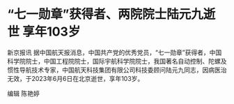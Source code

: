 

# “七一勋章”获得者、两院院士陆元九逝世 享年103岁

新京报讯
据中国航天报消息，中国共产党的优秀党员，“七一勋章”获得者，中国科学院院士，中国工程院院士，国际宇航科学院院士，我国著名自动控制、陀螺及惯性导航技术专家，中国航天科技集团有限公司科技委顾问陆元九同志，因病医治无效，于2023年6月6日在北京逝世，享年103岁。

编辑 陈艳婷

